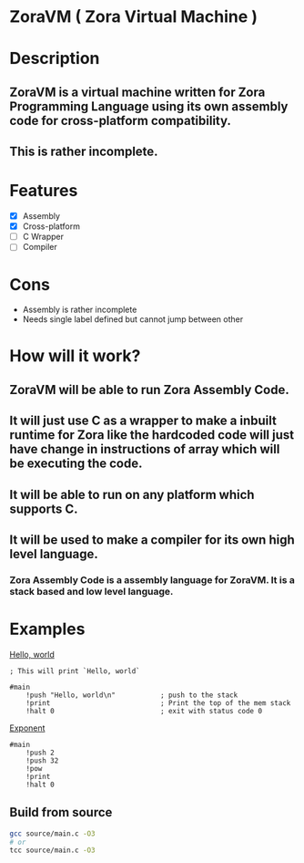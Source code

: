 # ZoraVM ( Zora Virtual Machine )

# Description
## ZoraVM is a virtual machine written for Zora Programming Language using its own assembly code for cross-platform compatibility.

## This is rather incomplete.

# Features
- [x] Assembly
- [x] Cross-platform
- [ ] C Wrapper
- [ ] Compiler

# Cons
* Assembly is rather incomplete
* Needs single label defined but cannot jump between other

# How will it work?
## ZoraVM will be able to run Zora Assembly Code.
## It will just use C as a wrapper to make a inbuilt runtime for Zora like the hardcoded code will just have change in instructions of array which will be executing the code.
## It will be able to run on any platform which supports C.
## It will be used to make a compiler for its own high level language.

### Zora Assembly Code is a assembly language for ZoraVM. It is a stack based and low level language.

# Examples 
[Hello, world](./examples/hw.zsm)
```zorasm
; This will print `Hello, world`

#main
	!push "Hello, world\n"			 ; push to the stack
	!print							 ; Print the top of the mem stack
	!halt 0							 ; exit with status code 0
```

[Exponent](./examples/math.zsm)
```zorasm
#main
    !push 2
    !push 32
    !pow
    !print
    !halt 0

```

## Build from source
```bash
gcc source/main.c -O3
# or
tcc source/main.c -O3
```

